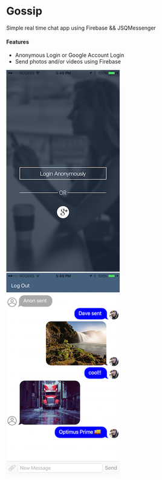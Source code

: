 # Gossip
Simple real time chat app using Firebase &amp;&amp; JSQMessenger

#### Features

- Anonymous Login or Google Account Login
- Send photos and/or videos using Firebase

![alt text](https://raw.githubusercontent.com/Hurlarious/Gossip/master/Gossip/Assets.xcassets/login.imageset/login.png)
![alt text](https://raw.githubusercontent.com/Hurlarious/Gossip/master/Gossip/Assets.xcassets/chat.imageset/chat.png)
